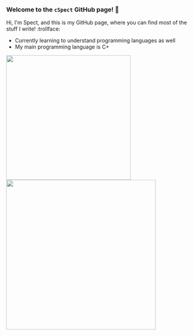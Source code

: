### Welcome to the `cSpect` GitHub page! 👋

Hi, I'm Spect, and this is my GitHub page, where you can find most of the stuff I write! :trollface:
- Currently learning to understand programming languages as well
- My main programming language is C+

<a href="#">
  <img align="center" src="https://github-readme-stats.vercel.app/api/top-langs/?username=codeszsoft&layout=compact" width="333" />
</a>
<a href="#">
  <img align="center" src="https://github-readme-stats.vercel.app/api?username=codeszsoft&layout=compact" width="400" />
</a>
